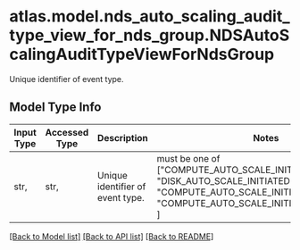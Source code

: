 # atlas.model.nds_auto_scaling_audit_type_view_for_nds_group.NDSAutoScalingAuditTypeViewForNdsGroup

Unique identifier of event type.

## Model Type Info
Input Type | Accessed Type | Description | Notes
------------ | ------------- | ------------- | -------------
str,  | str,  | Unique identifier of event type. | must be one of ["COMPUTE_AUTO_SCALE_INITIATED", "DISK_AUTO_SCALE_INITIATED", "COMPUTE_AUTO_SCALE_INITIATED_BASE", "COMPUTE_AUTO_SCALE_INITIATED_ANALYTICS", ] 

[[Back to Model list]](../../README.md#documentation-for-models) [[Back to API list]](../../README.md#documentation-for-api-endpoints) [[Back to README]](../../README.md)

